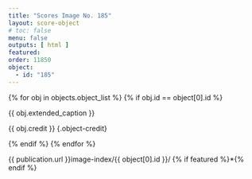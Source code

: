 ```yaml
---
title: "Scores Image No. 185"
layout: score-object
# toc: false
menu: false
outputs: [ html ]
featured: 
order: 11850
object:
  - id: "185"
---
```


{% for obj in objects.object_list %}
{% if obj.id == object[0].id %}

{{ obj.extended_caption }}

{{ obj.credit }} {.object-credit}

{% endif %}
{% endfor %}

<div class="object-credit object-url is-print-only">

{{ publication.url }}image-index/{{ object[0].id }}/ {% if featured %}*{% endif %}

</div>
